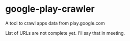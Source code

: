 # google-play-crawler
A tool to crawl apps data from play.google.com

List of URLs are not complete yet. I'll say that in meeting.
